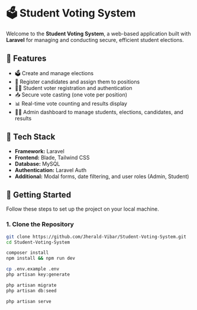 # 🗳️ Student Voting System

Welcome to the **Student Voting System**, a web-based application built with **Laravel** for managing and conducting secure, efficient student elections.

## 📌 Features

- 🗳️ Create and manage elections
- 🪪 Register candidates and assign them to positions
- 👨‍🎓 Student voter registration and authentication
- 📥 Secure vote casting (one vote per position)
- 📊 Real-time vote counting and results display
- 🧑‍💼 Admin dashboard to manage students, elections, candidates, and results

## 🧱 Tech Stack

- **Framework:** Laravel
- **Frontend:** Blade, Tailwind CSS
- **Database:** MySQL
- **Authentication:** Laravel Auth
- **Additional:** Modal forms, date filtering, and user roles (Admin, Student)

## 🚀 Getting Started

Follow these steps to set up the project on your local machine.

### 1. Clone the Repository

```bash
git clone https://github.com/Jherald-Vibar/Student-Voting-System.git
cd Student-Voting-System

composer install
npm install && npm run dev

cp .env.example .env
php artisan key:generate

php artisan migrate
php artisan db:seed

php artisan serve
